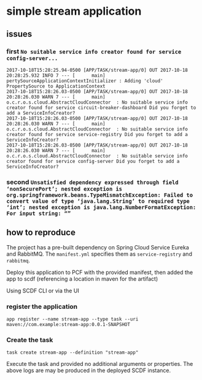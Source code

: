 # simple stream application
## issues
### first `No suitable service info creator found for service config-server...`
```
2017-10-18T15:28:25.94-0500 [APP/TASK/stream-app/0] OUT 2017-10-18 20:28:25.932 INFO 7 --- [      main] pertySourceApplicationContextInitializer : Adding 'cloud' PropertySource to ApplicationContext
2017-10-18T15:28:26.03-0500 [APP/TASK/stream-app/0] OUT 2017-10-18 20:28:26.030 WARN 7 --- [      main] o.c.r.o.s.cloud.AbstractCloudConnector  : No suitable service info creator found for service circuit-breaker-dashboard Did you forget to add a ServiceInfoCreator?
2017-10-18T15:28:26.03-0500 [APP/TASK/stream-app/0] OUT 2017-10-18 20:28:26.030 WARN 7 --- [      main] o.c.r.o.s.cloud.AbstractCloudConnector  : No suitable service info creator found for service service-registry Did you forget to add a ServiceInfoCreator?
2017-10-18T15:28:26.03-0500 [APP/TASK/stream-app/0] OUT 2017-10-18 20:28:26.030 WARN 7 --- [      main] o.c.r.o.s.cloud.AbstractCloudConnector  : No suitable service info creator found for service config-server Did you forget to add a ServiceInfoCreator?
```

### second `Unsatisfied dependency expressed through field ‘nonSecurePort’; nested exception is org.springframework.beans.TypeMismatchException: Failed to convert value of type ‘java.lang.String’ to required type ‘int’; nested exception is java.lang.NumberFormatException: For input string: “”`

## how to reproduce
The project has a pre-built dependency on Spring Cloud Service Eureka and RabbitMQ. The `manifest.yml` specifies them as `service-registry` and `rabbitmq`.

Deploy this application to PCF with the provided manifest, then added the app to scdf (referencing a location in maven for the artifact)

Using SCDF CLI or via the UI

### register the application

`app register --name stream-app --type task --uri maven://com.example:stream-app:0.0.1-SNAPSHOT`

### Create the task

`task create stream-app --definition "stream-app"`

Execute the task and provided no additional arguments or properties. The above logs are may be produced in the deployed SCDF instance. 
